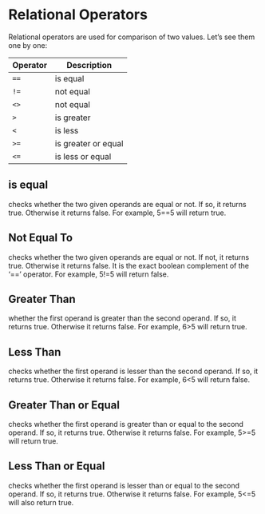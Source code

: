 # Relational Operators

Relational operators are used for comparison of two values. Let’s see them one by one:

| Operator | Description         |
| -------- | ------------------- |
| `==`     | is equal            |
| `!=`     | not equal           |
| `<>`     | not equal           |
| `>`      | is greater          |
| `<`      | is less             |
| `>=`     | is greater or equal |
| `<=`     | is less or equal    |

## is equal

checks whether the two given operands are equal or not.
If so, it returns true. Otherwise it returns false.
For example, 5==5 will return true.

## Not Equal To

checks whether the two given operands are equal or not.
If not, it returns true. Otherwise it returns false.
It is the exact boolean complement of the ‘==’ operator.
For example, 5!=5 will return false.

## Greater Than

whether the first operand is greater than the second operand.
If so, it returns true.
Otherwise it returns false.
For example, 6>5 will return true.

## Less Than

checks whether the first operand is lesser than the second operand.
If so, it returns true.
Otherwise it returns false.
For example, 6<5 will return false.

## Greater Than or Equal

checks whether the first operand is greater than or equal to the second operand.
If so, it returns true. Otherwise it returns false.
For example, 5>=5 will return true.

## Less Than or Equal

checks whether the first operand is lesser than or equal to the second operand.
If so, it returns true. Otherwise it returns false.
For example, 5<=5 will also return true.
